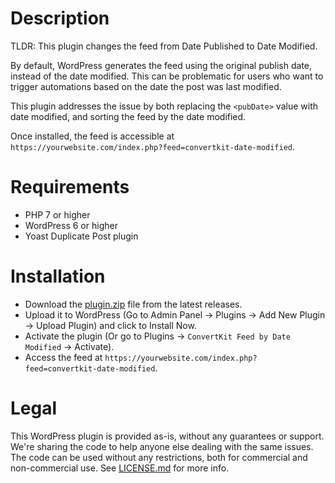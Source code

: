 # Description

TLDR: This plugin changes the feed from Date Published to Date Modified.

By default, WordPress generates the feed using the original publish date, instead of the date modified. This can be 
problematic for users who want to trigger automations based on the date the post was last modified.

This plugin addresses the issue by both replacing the `<pubDate>` value with date modified, and sorting the feed by the
date modified.

Once installed, the feed is accessible at `https://yourwebsite.com/index.php?feed=convertkit-date-modified`.

# Requirements
- PHP 7 or higher
- WordPress 6 or higher
- Yoast Duplicate Post plugin

# Installation

- Download the [plugin.zip](https://github.com/momsdish-corp/public-wp-convertkit-feed-date-modified/releases/latest/download/plugin.zip) file from the latest releases.
- Upload it to WordPress (Go to Admin Panel -> Plugins -> Add New Plugin -> Upload Plugin) and click to Install Now.
- Activate the plugin (Or go to Plugins -> `ConvertKit Feed by Date Modified` -> Activate).
- Access the feed at `https://yourwebsite.com/index.php?feed=convertkit-date-modified`.

# Legal

This WordPress plugin is provided as-is, without any guarantees or support. We're sharing the code to help anyone else 
dealing with the same issues. The code can be used without any restrictions, both for commercial and non-commercial use.
See [LICENSE.md](LICENSE.md) for more info.
